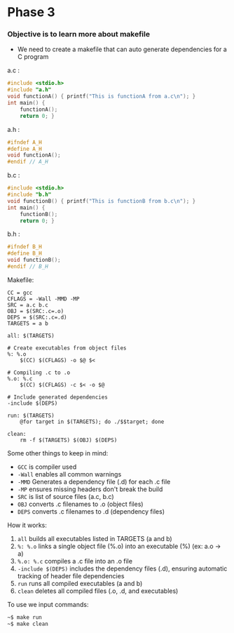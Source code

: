 # Phase 3

### Objective is to learn more about makefile

- We need to create a makefile that can auto generate dependencies for a C program

a.c :
```c
#include <stdio.h>
#include "a.h"
void functionA() { printf("This is functionA from a.c\n"); }
int main() {
    functionA();
    return 0; }
```

a.h :
```c
#ifndef A_H
#define A_H
void functionA();
#endif // A_H
```

b.c :
```c
#include <stdio.h>
#include "b.h"
void functionB() { printf("This is functionB from b.c\n"); }
int main() {
    functionB();
    return 0; }
```

b.h :
```c
#ifndef B_H
#define B_H
void functionB();
#endif // B_H
```

Makefile:
```make
CC = gcc
CFLAGS = -Wall -MMD -MP
SRC = a.c b.c
OBJ = $(SRC:.c=.o)
DEPS = $(SRC:.c=.d)
TARGETS = a b

all: $(TARGETS)

# Create executables from object files
%: %.o
	$(CC) $(CFLAGS) -o $@ $<

# Compiling .c to .o
%.o: %.c
	$(CC) $(CFLAGS) -c $< -o $@

# Include generated dependencies
-include $(DEPS)

run: $(TARGETS)
	@for target in $(TARGETS); do ./$$target; done

clean:
	rm -f $(TARGETS) $(OBJ) $(DEPS)
```

Some other things to keep in mind:
- `GCC` is compiler used
- `-Wall` enables all common warnings
- `-MMD` Generates a dependency file (.d) for each .c file
- `-MP` ensures missing headers don't break the build
- `SRC` is list of source files (a.c, b.c)
- `OBJ` converts .c filenames to .o (object files)
- `DEPS` converts .c filenames to .d (dependency files)

How it works:
1. `all` builds all executables listed in TARGETS (a and b)
2. `%: %.o` links a single object file (%.o) into an executable (%) (ex: a.o → a)
3. `%.o: %.c` compiles a .c file into an .o file
4. `-include $(DEPS)` includes the dependency files (.d), ensuring automatic tracking of header file dependencies
5. `run` runs all compiled executables (a and b)
6. `clean` deletes all compiled files (.o, .d, and executables)

To use we input commands:
```bash
~$ make run
~$ make clean
```
